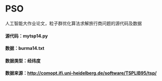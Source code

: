 # PSO
人工智能大作业论文，粒子群优化算法求解旅行商问题的源代码及数据
#### 源代码：mytsp14.py
#### 数据：burma14.txt
#### 数据类型：经纬度
#### 数据来源：http://comopt.ifi.uni-heidelberg.de/software/TSPLIB95/tsp/
